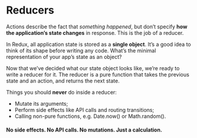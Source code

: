 # Reducers

Actions describe the fact that _something happened_, but don’t specify **how the application’s state changes** in response. This is the job of a reducer.

In Redux, all application state is stored as a **single object**. It’s a good idea to think of its shape before writing any code. What’s the minimal representation of your app’s state as an object?

Now that we’ve decided what our state object looks like, we’re ready to write a reducer for it. The reducer is a pure function that takes the previous state and an action, and returns the next state.

Things you should **never** do inside a reducer:
* Mutate its arguments;
* Perform side effects like API calls and routing transitions;
* Calling non-pure functions, e.g. Date.now() or Math.random().

#### No side effects. No API calls. No mutations. Just a calculation.
